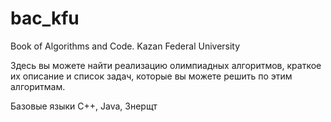 # bac_kfu
Book of Algorithms and Code. Kazan Federal University

Здесь вы можете найти реализацию олимпиадных алгоритмов, краткое их описание и список задач, которые вы можете решить по этим алгоритмам.

Базовые языки С++, Java, Знерщт
